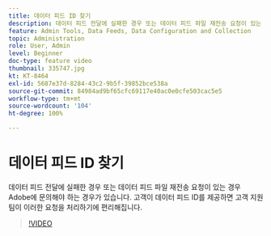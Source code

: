 ```yaml
---
title: 데이터 피드 ID 찾기
description: 데이터 피드 전달에 실패한 경우 또는 데이터 피드 파일 재전송 요청이 있는 경우 Adobe에 문의해야 하는 경우가 있습니다. 고객이 데이터 피드 ID를 제공하면 고객 지원 팀이 이러한 요청을 처리하기에 편리해집니다.
feature: Admin Tools, Data Feeds, Data Configuration and Collection
topic: Administration
role: User, Admin
level: Beginner
doc-type: feature video
thumbnail: 335747.jpg
kt: KT-8464
exl-id: 5687e37d-8284-43c2-9b5f-39852bce538a
source-git-commit: 84984ad9bf65cfc69117e40ac0e0cfe503cac5e5
workflow-type: tm+mt
source-wordcount: '104'
ht-degree: 100%

---
```


# 데이터 피드 ID 찾기

데이터 피드 전달에 실패한 경우 또는 데이터 피드 파일 재전송 요청이 있는 경우 Adobe에 문의해야 하는 경우가 있습니다. 고객이 데이터 피드 ID를 제공하면 고객 지원 팀이 이러한 요청을 처리하기에 편리해집니다.

>[!VIDEO](https://video.tv.adobe.com/v/335747/?quality=12&learn=on)
